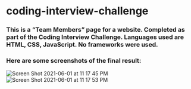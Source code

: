 # coding-interview-challenge

### This is a “Team Members” page for a website. Completed as part of the Coding Interview Challenge. Languages used are HTML, CSS, JavaScript. No frameworks were used. 

### Here are some screenshots of the final result: 

![Screen Shot 2021-06-01 at 11 17 45 PM](https://user-images.githubusercontent.com/71736059/120419040-9e33b480-c32f-11eb-8a44-48c8ed88952a.png)
![Screen Shot 2021-06-01 at 11 17 53 PM](https://user-images.githubusercontent.com/71736059/120419050-a390ff00-c32f-11eb-99df-0f02ba66ac24.png)

